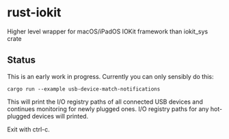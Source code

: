 # rust-iokit

Higher level wrapper for macOS/iPadOS IOKit framework than iokit_sys crate

## Status

This is an early work in progress. Currently you can only sensibly do this:

```
cargo run --example usb-device-match-notifications
```

This will print the I/O registry paths of all connected USB devices and continues monitoring for newly plugged ones.
I/O registry paths for any hot-plugged devices will printed.

Exit with ctrl-c.

